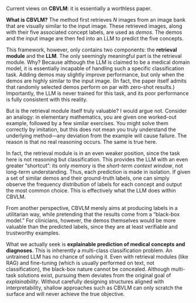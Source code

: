 Current views on **CBVLM**: it is essentially a worthless paper.

**What is CBVLM?** The method first retrieves *N* images from an image bank that are visually similar to the input image. These retrieved images, along with their five associated concept labels, are used as *demos*. The demos and the input image are then fed into an LLM to predict the five concepts.

This framework, however, only contains two components: the **retrieval module** and the **LLM**. The only seemingly meaningful part is the retrieval module. Why? Because although the LLM is claimed to be a medical domain model, it is essentially incapable of handling such a specific classification task. Adding demos may slightly improve performance, but only when the demos are highly similar to the input image. (In fact, the paper itself admits that randomly selected demos perform on par with zero-shot results.) Importantly, the LLM is never trained for this task, and its poor performance is fully consistent with this reality.

But is the retrieval module itself truly valuable? I would argue not. Consider an analogy: in elementary mathematics, you are given one worked-out example, followed by a few similar exercises. You might solve them correctly by imitation, but this does not mean you truly understand the underlying method—any deviation from the example will cause failure. The reason is that no real reasoning occurs. The same is true here.

In fact, the retrieval module is in an even weaker position, since the task here is not reasoning but classification. This provides the LLM with an even greater “shortcut”: its only memory is the *short-term context window*, not long-term understanding. Thus, each prediction is made in isolation. If given a set of similar demos and their ground-truth labels, one can simply observe the frequency distribution of labels for each concept and output the most common choice. This is effectively what the LLM does within CBVLM.

From another perspective, CBVLM merely aims at producing labels in a utilitarian way, while pretending that the results come from a “black-box model.” For clinicians, however, the demos themselves would be more valuable than the predicted labels, since they are at least verifiable and trustworthy examples.

What we actually seek is **explainable prediction of medical concepts and diagnoses**. This is inherently a multi-class classification problem. An untrained LLM has no chance of solving it. Even with retrieval modules (like RAG) and fine-tuning (which is usually performed on text, not classification), the black-box nature cannot be concealed. Although multi-task solutions exist, pursuing them deviates from the original goal of *explainability*. Without carefully designing structures aligned with interpretability, shallow approaches such as CBVLM can only scratch the surface and will never achieve the true objective.

